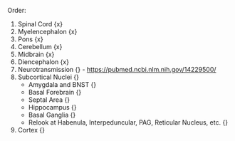 Order:
1. Spinal Cord {x}
2. Myelencephalon {x}
3. Pons {x}
4. Cerebellum {x}
5. Midbrain {x}
6. Diencephalon {x}
8. Neurotransmission {} - https://pubmed.ncbi.nlm.nih.gov/14229500/
9. Subcortical Nuclei {}
	- Amygdala and BNST {}
	- Basal Forebrain {}
	- Septal Area {}
	- Hippocampus {}
	- Basal Ganglia {}
	- Relook at Habenula, Interpeduncular, PAG, Reticular Nucleus, etc. {}
10. Cortex {}